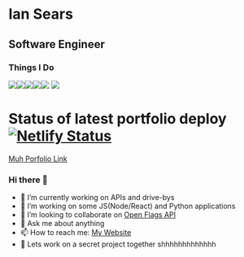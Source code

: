 # Ian Sears
## Software Engineer

### Things I Do

<img src="https://img.shields.io/badge/node.js%20-%2343853D.svg?&style=for-the-badge&logo=node.js&logoColor=white"/><img src="https://img.shields.io/badge/python%20-%2314354C.svg?&style=for-the-badge&logo=python&logoColor=white"/><img src="https://img.shields.io/badge/javascript%20-%23323330.svg?&style=for-the-badge&logo=javascript&logoColor=%23F7DF1E"/><img src="https://img.shields.io/badge/typescript%20-%23007ACC.svg?&style=for-the-badge&logo=typescript&logoColor=white"/><img src="https://img.shields.io/badge/html5%20-%23E34F26.svg?&style=for-the-badge&logo=html5&logoColor=white"/>
<img src="https://img.shields.io/badge/css3%20-%231572B6.svg?&style=for-the-badge&logo=css3&logoColor=white"/>

# Status of latest portfolio deploy [![Netlify Status](https://api.netlify.com/api/v1/badges/f6b2b507-ee14-42a1-a4d8-5e49e16b7ac4/deploy-status)](https://app.netlify.com/sites/clever-lumiere-8ac0ff/deploys)

[Muh Porfolio Link](https://ianss.dev)

### Hi there 👋

- 🔭 I’m currently working on APIs and drive-bys
- 🌱 I’m working on some JS(Node/React) and Python applications
- 👯 I’m looking to collaborate on [Open Flags API](https://github.com/shyaboi/openflagsapi) 
- 💬 Ask me about anything
- 📫 How to reach me: [My Website](https://ianss.dev/) 
- 🔐 Lets work on a secret project together shhhhhhhhhhhhh
